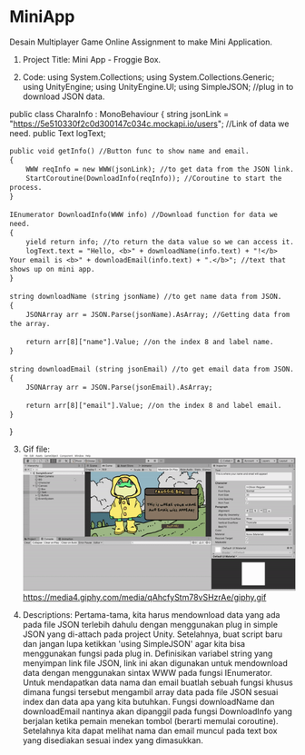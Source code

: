 # MiniApp
Desain Multiplayer Game Online Assignment to make Mini Application.

1. Project Title: Mini App - Froggie Box.

2. Code:
using System.Collections;
using System.Collections.Generic;
using UnityEngine;
using UnityEngine.UI;
using SimpleJSON; //plug in to download JSON data.

public class CharaInfo : MonoBehaviour
{
    string jsonLink = "https://5e510330f2c0d300147c034c.mockapi.io/users"; //Link of data we need.
    public Text logText;

    public void getInfo() //Button func to show name and email.
    {
        WWW reqInfo = new WWW(jsonLink); //to get data from the JSON link.
        StartCoroutine(DownloadInfo(reqInfo)); //Coroutine to start the process.
    }

    IEnumerator DownloadInfo(WWW info) //Download function for data we need.
    {
        yield return info; //to return the data value so we can access it.
        logText.text = "Hello, <b>" + downloadName(info.text) + "!</b> Your email is <b>" + downloadEmail(info.text) + ".</b>"; //text that shows up on mini app.
    }

    string downloadName (string jsonName) //to get name data from JSON.
    {
        JSONArray arr = JSON.Parse(jsonName).AsArray; //Getting data from the array.

        return arr[8]["name"].Value; //on the index 8 and label name.
    }

    string downloadEmail (string jsonEmail) //to get email data from JSON.
    {
        JSONArray arr = JSON.Parse(jsonEmail).AsArray;

        return arr[8]["email"].Value; //on the index 8 and label email.
    }


}

3. Gif file: ![](4210181008_Zsalsabilla_MiniApp.gif)
https://media4.giphy.com/media/qAhcfyStm78vSHzrAe/giphy.gif

4. Descriptions:
Pertama-tama, kita harus mendownload data yang ada pada file JSON terlebih dahulu dengan menggunakan plug in simple JSON yang di-attach pada project Unity.
Setelahnya, buat script baru dan jangan lupa ketikkan 'using SimpleJSON' agar kita bisa menggunakan fungsi pada plug in.
Definisikan variabel string yang menyimpan link file JSON, link ini akan digunakan untuk mendownload data dengan menggunakan sintax WWW pada fungsi IEnumerator.
Untuk mendapatkan data nama dan email buatlah sebuah fungsi khusus dimana fungsi tersebut mengambil array data pada file JSON sesuai index dan data apa yang kita butuhkan.
Fungsi downloadName dan downloadEmail nantinya akan dipanggil pada fungsi DownloadInfo yang berjalan ketika pemain menekan tombol (berarti memulai coroutine).
Setelahnya kita dapat melihat nama dan email muncul pada text box yang disediakan sesuai index yang dimasukkan.